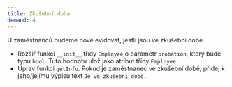 ```yaml
---
title: Zkušební doba
demand: 4
---
```


U zaměstnanců budeme nově evidovat, jestli jsou ve zkušební době. 

- Rozšiř funkci `__init__` třídy `Employee` o parametr `probation`, který bude typu `bool`. Tuto hodnotu ulož jako atribut třídy `Employee`.
- Uprav funkci `getInfo`. Pokud je zaměstnanec ve zkušební době, přidej k jeho/jejímu výpisu text `Je ve zkušební době.`